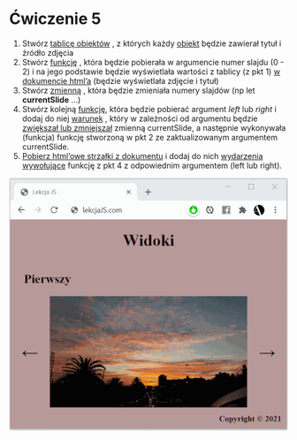 # Ćwiczenie 5

1. Stwórz 
[tablicę obiektów](/js_data_types?id=tablica-obiektów)
, z których każdy 
[obiekt](/js_data_types?id=obiekt-object)
 będzie zawierał tytuł i źródło zdjęcia
2. Stwórz 
[funkcję](/js_functions?id=deklaracja-funkcji)
, która będzie pobierała w argumencie numer slajdu (0 - 2) i na jego podstawie będzie wyświetlała wartości z tablicy (z pkt 1) 
[w dokumencie html’a](/js_dom?id=document-object-model)
 (będzie wyświetlała zdjęcie i tytuł)
3. Stwórz 
[zmienną](/js_overview?id=zmienne)
, która będzie zmieniała numery slajdów (np let **currentSlide** ...)
4. Stwórz kolejną 
[funkcję](/js_functions?id=deklaracja-funkcji), 
która będzie pobierać argument *left* lub *right* i dodaj do niej 
[warunek](/js_else?id=warunki-conditions)
, który w zależności od argumentu będzie 
[zwiększał lub zmniejszał](/js_else?id=operatory-operators)
 zmienną currentSlide, a następnie wykonywała (funkcja) funkcję stworzoną w pkt 2 ze zaktualizowanym argumentem currentSlide. 
5. [Pobierz html’owe strzałki z dokumentu](/js_dom?id=document-object-model)
 i dodaj do nich 
[wydarzenia wywołujące](/js_else?id=wydarzenia-events)
 funkcję z pkt 4 z odpowiednim argumentem (left lub right).

![ex_js](./images/ex_js_1.gif)